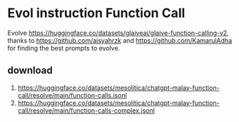 # Evol instruction Function Call

Evolve https://huggingface.co/datasets/glaiveai/glaive-function-calling-v2, thanks to https://github.com/aisyahrzk and https://github.com/KamarulAdha for finding the best prompts to evolve.

## download

1. https://huggingface.co/datasets/mesolitica/chatgpt-malay-function-call/resolve/main/function-calls.jsonl
2. https://huggingface.co/datasets/mesolitica/chatgpt-malay-function-call/resolve/main/function-calls-complex.jsonl